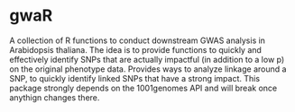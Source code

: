 # gwaR
A collection of R functions to conduct downstream GWAS analysis in Arabidopsis thaliana.
The idea is to provide functions to quickly and effectively identify SNPs that are actually impactful (in addition to a low p) on the original phenotype data. 
Provides ways to analyze linkage around a SNP, to quickly identify linked SNPs that have a strong impact.
This package strongly depends on the 1001genomes API and will break once anythign changes there. 
